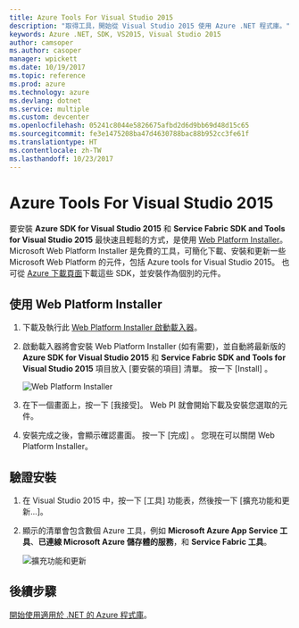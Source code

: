 ```yaml
---
title: Azure Tools For Visual Studio 2015
description: "取得工具，開始從 Visual Studio 2015 使用 Azure .NET 程式庫。"
keywords: Azure .NET, SDK, VS2015, Visual Studio 2015
author: camsoper
ms.author: casoper
manager: wpickett
ms.date: 10/19/2017
ms.topic: reference
ms.prod: azure
ms.technology: azure
ms.devlang: dotnet
ms.service: multiple
ms.custom: devcenter
ms.openlocfilehash: 05241c8044e5826675afbd2d6d9bb69d48d15c65
ms.sourcegitcommit: fe3e1475208ba47d4630788bac88b952cc3fe61f
ms.translationtype: HT
ms.contentlocale: zh-TW
ms.lasthandoff: 10/23/2017
---
```

# <a name="azure-tools-for-visual-studio-2015"></a>Azure Tools For Visual Studio 2015

要安裝 **Azure SDK for Visual Studio 2015** 和 **Service Fabric SDK and Tools for Visual Studio 2015** 最快速且輕鬆的方式，是使用 [Web Platform Installer](https://www.microsoft.com/web/downloads/platform.aspx)。  Microsoft Web Platform Installer 是免費的工具，可簡化下載、安裝和更新一些 Microsoft Web Platform 的元件，包括 Azure tools for Visual Studio 2015。  也可從 [Azure 下載頁面](https://azure.microsoft.com/downloads/)下載這些 SDK，並安裝作為個別的元件。 

## <a name="using-the-web-platform-installer"></a>使用 Web Platform Installer

1. 下載及執行此 [Web Platform Installer 啟動載入器](https://www.microsoft.com/web/handlers/webpi.ashx?command=getinstallerredirect&appid=VWDOrVs2015AzurePack;MicrosoftAzure-ServiceFabric-VS2015)。  

2. 啟動載入器將會安裝 Web Platform Installer (如有需要)，並自動將最新版的 **Azure SDK for Visual Studio 2015** 和 **Service Fabric SDK and Tools for Visual Studio 2015** 項目放入 [要安裝的項目] 清單。  按一下 [Install] 。

    ![Web Platform Installer](media/dotnet-sdk-vs2015-install/webpi.png)

3. 在下一個畫面上，按一下 [我接受]。  Web PI 就會開始下載及安裝您選取的元件。

4. 安裝完成之後，會顯示確認畫面。  按一下 [完成] 。  您現在可以關閉 Web Platform Installer。

## <a name="verifying-the-installation"></a>驗證安裝

1. 在 Visual Studio 2015 中，按一下 [工具] 功能表，然後按一下 [擴充功能和更新...]。

2. 顯示的清單會包含數個 Azure 工具，例如 **Microsoft Azure App Service 工具**、**已連線 Microsoft Azure 儲存體的服務**，和 **Service Fabric 工具**。

    ![擴充功能和更新](media\dotnet-sdk-vs2015-install\ext-tools.png)

## <a name="next-steps"></a>後續步驟

[開始使用適用於 .NET 的 Azure 程式庫](dotnet-sdk-azure-get-started.md)。
